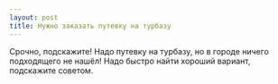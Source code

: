 ```yaml
---
layout: post 
title: Нужно заказать путевку на турбазу 
--- 
```

Срочно, подскажите! Надо путевку на турбазу, но в городе ничего подходящего не нашёл! Надо быстро найти хороший вариант, подскажите советом.